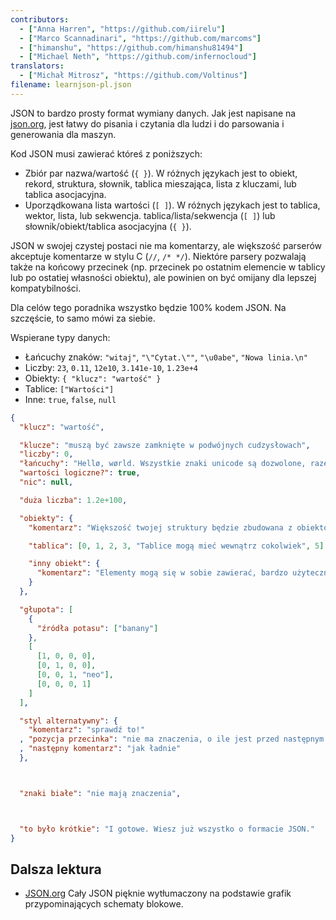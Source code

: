```yaml
---
contributors:
  - ["Anna Harren", "https://github.com/iirelu"]
  - ["Marco Scannadinari", "https://github.com/marcoms"]
  - ["himanshu", "https://github.com/himanshu81494"]
  - ["Michael Neth", "https://github.com/infernocloud"]
translators:
  - ["Michał Mitrosz", "https://github.com/Voltinus"]
filename: learnjson-pl.json
---
```


JSON to bardzo prosty format wymiany danych. Jak jest napisane na [json.org](http://json.org), jest łatwy do pisania i czytania dla ludzi i do parsowania i generowania dla maszyn.

Kod JSON musi zawierać któreś z poniższych:
* Zbiór par nazwa/wartość (`{ }`). W różnych językach jest to obiekt, rekord, struktura, słownik, tablica mieszająca, lista z kluczami, lub tablica asocjacyjna.
* Uporządkowana lista wartości (`[ ]`). W różnych językach jest to tablica, wektor, lista, lub sekwencja.
 tablica/lista/sekwencja (`[ ]`) lub słownik/obiekt/tablica asocjacyjna (`{ }`).

JSON w swojej czystej postaci nie ma komentarzy, ale większość parserów akceptuje komentarze w stylu C (`//`, `/* */`). Niektóre parsery pozwalają także na końcowy przecinek (np. przecinek po ostatnim elemencie w tablicy lub po ostatiej własności obiektu), ale powinien on być omijany dla lepszej kompatybilności.

Dla celów tego poradnika wszystko będzie 100% kodem JSON. Na szczęście, to samo mówi za siebie.

Wspierane typy danych:

* Łańcuchy znaków: `"witaj"`, `"\"Cytat.\""`, `"\u0abe"`, `"Nowa linia.\n"`
* Liczby: `23`, `0.11`, `12e10`, `3.141e-10`, `1.23e+4`
* Obiekty: `{ "klucz": "wartość" }`
* Tablice: `["Wartości"]`
* Inne: `true`, `false`, `null`

```json
{
  "klucz": "wartość",

  "klucze": "muszą być zawsze zamknięte w podwójnych cudzysłowach",
  "liczby": 0,
  "łańcuchy": "Hellø, wørld. Wszystkie znaki unicode są dozwolone, razem z \"sekwencjami escape\".",
  "wartości logiczne?": true,
  "nic": null,

  "duża liczba": 1.2e+100,

  "obiekty": {
    "komentarz": "Większość twojej struktury będzie zbudowana z obiektów.",

    "tablica": [0, 1, 2, 3, "Tablice mogą mieć wewnątrz cokolwiek", 5],

    "inny obiekt": {
      "komentarz": "Elementy mogą się w sobie zawierać, bardzo użyteczne"
    }
  },

  "głupota": [
    {
      "źródła potasu": ["banany"]
    },
    [
      [1, 0, 0, 0],
      [0, 1, 0, 0],
      [0, 0, 1, "neo"],
      [0, 0, 0, 1]
    ]
  ],

  "styl alternatywny": {
    "komentarz": "sprawdź to!"
  , "pozycja przecinka": "nie ma znaczenia, o ile jest przed następnym kluczem, jest poprawnie"
  , "następny komentarz": "jak ładnie"
  },



  "znaki białe": "nie mają znaczenia",



  "to było krótkie": "I gotowe. Wiesz już wszystko o formacie JSON."
}
```

## Dalsza lektura

* [JSON.org](http://json.org) Cały JSON pięknie wytłumaczony na podstawie grafik przypominających schematy blokowe.
